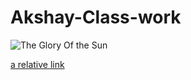 # Akshay-Class-work
![The Glory Of the Sun](https://www.hdwallpapers.in/thumbs/2017/star_wars_the_last_jedi_hd_2017-t2.jpg)
























[a relative link](testing.md)
